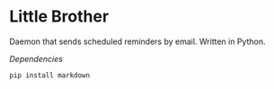 # Little Brother
Daemon that sends scheduled reminders by email. Written in Python.

*Dependencies*

```
pip install markdown
```

